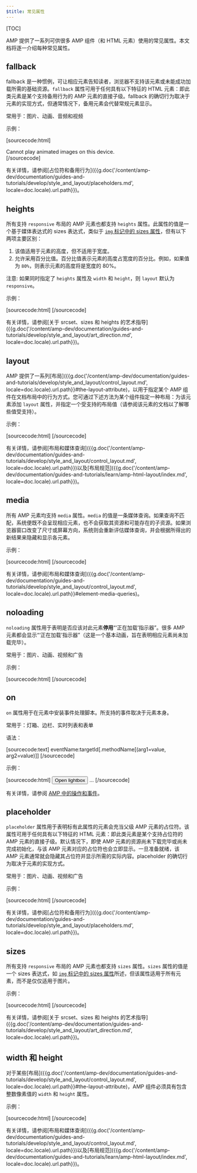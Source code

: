 ```yaml
---
$title: 常见属性
---
```


[TOC]

AMP 提供了一系列可供很多 AMP 组件（和 HTML 元素）使用的常见属性。本文档将逐一介绍每种常见属性。

## fallback

fallback 是一种惯例，可让相应元素告知读者，浏览器不支持该元素或未能成功加载所需的基础资源。`fallback` 属性可用于任何具有以下特征的 HTML 元素：即此类元素是某个支持备用行为的 AMP 元素的直接子级。fallback 的确切行为取决于元素的实现方式，但通常情况下，备用元素会代替常规元素显示。

常用于：图片、动画、音频和视频

示例：

[sourcecode:html]
<amp-anim src="animated.gif" width="466" height="355" layout="responsive" >
  <div fallback>Cannot play animated images on this device.</div>
</amp-anim>
[/sourcecode]

有关详情，请参阅[占位符和备用行为]({{g.doc('/content/amp-dev/documentation/guides-and-tutorials/develop/style_and_layout/placeholders.md', locale=doc.locale).url.path}})。

## heights

所有支持 `responsive` 布局的 AMP 元素也都支持 `heights` 属性。此属性的值是一个基于媒体表达式的 sizes 表达式，类似于 [`img` 标记中的 sizes 属性](https://developer.mozilla.org/zh_CN/docs/Web/HTML/Element/img)，但有以下两项主要区别：


1. 该值适用于元素的高度，但不适用于宽度。
2. 允许采用百分比值。百分比值表示元素的高度占宽度的百分比。例如，如果值为 `80%`，则表示元素的高度将是宽度的 80%。

注意: 如果同时指定了 `heights` 属性及 `width` 和 `height`，则 `layout` 默认为 `responsive`。

示例：

[sourcecode:html]
<amp-img src="amp.png"
    width="320" height="256"
    heights="(min-width:500px) 200px, 80%">
</amp-img>
[/sourcecode]

有关详情，请参阅[关于 srcset、sizes 和 heights 的艺术指导]({{g.doc('/content/amp-dev/documentation/guides-and-tutorials/develop/style_and_layout/art_direction.md', locale=doc.locale).url.path}})。

## layout

AMP 提供了一系列[布局]({{g.doc('/content/amp-dev/documentation/guides-and-tutorials/develop/style_and_layout/control_layout.md', locale=doc.locale).url.path}}#the-layout-attribute)，以用于指定某个 AMP 组件在文档布局中的行为方式。您可通过下述方法为某个组件指定一种布局：为该元素添加 `layout` 属性，并指定一个受支持的布局值（请参阅该元素的文档以了解哪些值受支持）。

示例：

[sourcecode:html]
<amp-img src="/img/amp.jpg"
    width="1080"
    height="610"
    layout="responsive"
    alt="an image">
</amp-img>
[/sourcecode]

有关详情，请参阅[布局和媒体查询]({{g.doc('/content/amp-dev/documentation/guides-and-tutorials/develop/style_and_layout/control_layout.md', locale=doc.locale).url.path}})以及[布局规范]({{g.doc('/content/amp-dev/documentation/guides-and-tutorials/learn/amp-html-layout/index.md', locale=doc.locale).url.path}})。

## media

所有 AMP 元素均支持 `media` 属性。`media` 的值是一条媒体查询。如果查询不匹配，系统便既不会呈现相应元素，也不会获取其资源和可能存在的子资源。如果浏览器窗口改变了尺寸或屏幕方向，系统则会重新评估媒体查询，并会根据所得出的新结果来隐藏和显示各元素。

示例：

[sourcecode:html]
<amp-img
    media="(min-width: 650px)"
    src="wide.jpg"
    width="466"
    height="355" layout="responsive"></amp-img>
<amp-img
    media="(max-width: 649px)"
    src="narrow.jpg"
    width="527"
    height="193" layout="responsive"></amp-img>
[/sourcecode]

有关详情，请参阅[布局和媒体查询]({{g.doc('/content/amp-dev/documentation/guides-and-tutorials/develop/style_and_layout/control_layout.md', locale=doc.locale).url.path}}#element-media-queries)。

## noloading

`noloading` 属性用于表明是否应该对此元素**停用**“‘正在加载’指示器”。很多 AMP 元素都会显示“‘正在加载’指示器”（这是一个基本动画，旨在表明相应元素尚未加载完毕）。

常用于：图片、动画、视频和广告

示例：

[sourcecode:html]
<amp-img src="card.jpg"
    noloading
    height="190"
    width="297"
    layout="responsive">
</amp-img>
[/sourcecode]

## on

`on` 属性用于在元素中安装事件处理脚本。所支持的事件取决于元素本身。

常用于：灯箱、边栏、实时列表和表单

语法：

[sourcecode:text]
eventName:targetId[.methodName[(arg1=value, arg2=value)]]
[/sourcecode]

示例：

[sourcecode:html]
<button on="tap:my-lightbox">Open lightbox</button>
<amp-lightbox id="my-lightbox" layout="nodisplay">
  ...
</amp-lightbox>
[/sourcecode]

有关详情，请参阅 [AMP 中的操作和事件](https://github.com/ampproject/amphtml/blob/master/spec/amp-actions-and-events.md)。

## placeholder

`placeholder` 属性用于表明标有此属性的元素会充当父级 AMP 元素的占位符。该属性可用于任何具有以下特征的 HTML 元素：即此类元素是某个支持占位符的 AMP 元素的直接子级。默认情况下，即使 AMP 元素的资源尚未下载完毕或尚未完成初始化，与该 AMP 元素对应的占位符也会立即显示。一旦准备就绪，该 AMP 元素通常就会隐藏其占位符并显示所需的实际内容。placeholder 的确切行为取决于元素的实现方式。

常用于：图片、动画、视频和广告

示例：

[sourcecode:html]
<amp-anim src="animated.gif" width="466" height="355" layout="responsive">
  <amp-img placeholder src="preview.png" layout="fill"></amp-img>
</amp-anim>
[/sourcecode]

有关详情，请参阅[占位符和备用行为]({{g.doc('/content/amp-dev/documentation/guides-and-tutorials/develop/style_and_layout/placeholders.md', locale=doc.locale).url.path}})。

## sizes

所有支持 `responsive` 布局的 AMP 元素也都支持 `sizes` 属性。`sizes` 属性的值是一个 sizes 表达式，如 [`img` 标记中的 sizes 属性](https://developer.mozilla.org/zh_CN/docs/Web/HTML/Element/img)所述，但该属性适用于所有元素，而不是仅仅适用于图片。

示例：

[sourcecode:html]
<amp-img src="amp.png"
    width="400" height="300"
    layout="responsive"
    sizes="(min-width: 320px) 320px, 100vw">
</amp-img>
[/sourcecode]

有关详情，请参阅[关于 srcset、sizes 和 heights 的艺术指导]({{g.doc('/content/amp-dev/documentation/guides-and-tutorials/develop/style_and_layout/art_direction.md', locale=doc.locale).url.path}})。

## width 和 height

对于某些[布局]({{g.doc('/content/amp-dev/documentation/guides-and-tutorials/develop/style_and_layout/control_layout.md', locale=doc.locale).url.path}}#the-layout-attribute)，AMP 组件必须具有包含整数像素值的 `width` 和 `height` 属性。

示例：

[sourcecode:html]
<amp-anim width="245"
    height="300"
    src="/img/cat.gif"
    alt="cat animation">
</amp-anim>
[/sourcecode]

有关详情，请参阅[布局和媒体查询]({{g.doc('/content/amp-dev/documentation/guides-and-tutorials/develop/style_and_layout/control_layout.md', locale=doc.locale).url.path}})以及[布局规范]({{g.doc('/content/amp-dev/documentation/guides-and-tutorials/learn/amp-html-layout/index.md', locale=doc.locale).url.path}})。
